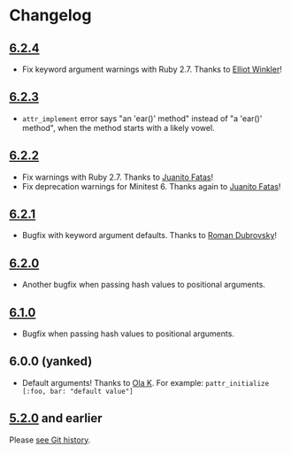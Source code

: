 # Changelog

## [6.2.4](https://github.com/barsoom/attr_extras/releases/tag/v6.2.4)

- Fix keyword argument warnings with Ruby 2.7. Thanks to [Elliot Winkler](https://github.com/barsoom/attr_extras/pull/34)!

## [6.2.3](https://github.com/barsoom/attr_extras/releases/tag/v6.2.3)

- `attr_implement` error says "an 'ear()' method" instead of "a 'ear()' method", when the method starts with a likely vowel.

## [6.2.2](https://github.com/barsoom/attr_extras/releases/tag/v6.2.2)

- Fix warnings with Ruby 2.7. Thanks to [Juanito Fatas](https://github.com/barsoom/attr_extras/pull/31)!
- Fix deprecation warnings for Minitest 6. Thanks again to [Juanito Fatas](https://github.com/barsoom/attr_extras/pull/30)!

## [6.2.1](https://github.com/barsoom/attr_extras/releases/tag/v6.2.1)

* Bugfix with keyword argument defaults. Thanks to [Roman Dubrovsky](https://github.com/barsoom/attr_extras/pull/29)!

## [6.2.0](https://github.com/barsoom/attr_extras/releases/tag/v6.2.0)

* Another bugfix when passing hash values to positional arguments.

## [6.1.0](https://github.com/barsoom/attr_extras/releases/tag/v6.1.0)

* Bugfix when passing hash values to positional arguments.

## 6.0.0 (yanked)

* Default arguments! Thanks to [Ola K](https://github.com/lesin). For example: `pattr_initialize [:foo, bar: "default value"]`

## [5.2.0](https://github.com/barsoom/attr_extras/releases/tag/v5.2.0) and earlier

Please [see Git history](https://github.com/barsoom/attr_extras/releases).
